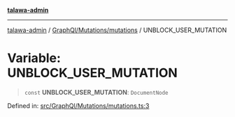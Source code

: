 [**talawa-admin**](../../../../README.md)

***

[talawa-admin](../../../../README.md) / [GraphQl/Mutations/mutations](../README.md) / UNBLOCK\_USER\_MUTATION

# Variable: UNBLOCK\_USER\_MUTATION

> `const` **UNBLOCK\_USER\_MUTATION**: `DocumentNode`

Defined in: [src/GraphQl/Mutations/mutations.ts:3](https://github.com/gautam-divyanshu/talawa-admin/blob/cfee07d9592eee1569f258baf49181c393e48f1b/src/GraphQl/Mutations/mutations.ts#L3)
